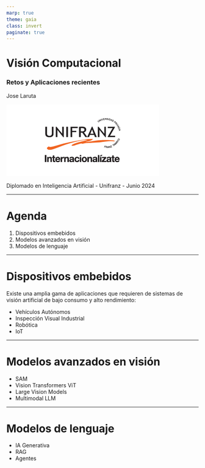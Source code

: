 ```yaml
---
marp: true
theme: gaia
class: invert
paginate: true
---
```


# Visión Computacional
### Retos y Aplicaciones recientes

Jose Laruta

![bg right 130%](img/unifranz_logo.png)

Diplomado en Inteligencia Artificial - Unifranz - Junio 2024

---
# Agenda

1. Dispositivos embebidos 
2. Modelos avanzados en visión
3. Modelos de lenguaje

---

# Dispositivos embebidos

Existe una amplia gama de aplicaciones que requieren de sistemas de visión artificial de bajo consumo y alto rendimiento:

- Vehículos Autónomos
- Inspección Visual Industrial
- Robótica
- IoT

---

# Modelos avanzados en visión

  - SAM
  - Vision Transformers ViT
  - Large Vision Models
  - Multimodal LLM

---

# Modelos de lenguaje

- IA Generativa
- RAG
- Agentes
